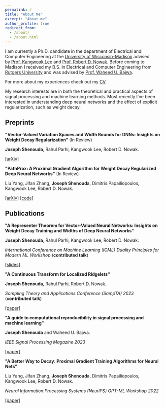 ```yaml
---
permalink: /
title: "About Me"
excerpt: "About me"
author_profile: true
redirect_from: 
  - /about/
  - /about.html
---
```


I am currently a Ph.D. candidate in the department of Electrical and Computer Engineering at the [University of Wisconsin-Madison](https://www.wisc.edu/) advised by [Prof. Kangwook Lee](https://kangwooklee.com/) and [Prof. Robert D. Nowak](https://nowak.ece.wisc.edu/). Before coming to Madison I received my B.S. in Electrical and Computer Engineering from [Rutgers University](https://www.rutgers.edu/) and was advised by [Prof. Waheed U. Bajwa](http://www.inspirelab.us/people/).

For more about my experiences check out my [CV](/files/Shenouda_Joseph_CV.pdf).

My research interests are in both the theoretical and practical aspects of
signal processing and machine learning methods. Most recently I've been
interested in understanding deep neural networks and the effect of explicit
regularization, such as weight decay.

## Preprints
**"Vector-Valued Variation Spaces and Width Bounds for DNNs: Insights on Weight Decay Regularization"** (In Review)

**Joseph Shenouda**, Rahul Parhi, Kangwook Lee, Robert D. Nowak.

[[arXiv]](https://arxiv.org/abs/2305.16534)


**"PathProx: A Proximal Gradient Algorithm for Weight Decay Regularized Deep Neural Networks"** (In Review)

Liu Yang, Jifan Zhang, **Joseph Shenouda**, Dimitris Papailiopoulos, Kangwook Lee, Robert D. Nowak.

[[arXiv]](https://arxiv.org/abs/2210.03069) [[code]](https://github.com/Leiay/PathProx/tree/main)
## Publications
**"A Representer Theorem for Vector-Valued Neural Networks: Insights on Weight Decay Training and Widths of Deep Neural Networks"**

**Joseph Shenouda**, Rahul Parhi, Kangwook Lee, Robert D. Nowak. 

*International Conference on Machine Learning (ICML) Duality Principles for Modern ML Workshop* (**contributed talk**)

[[slides]](https://dp4ml.github.io/assets/pdf/slides/josephshenouda.pdf)

**"A Continuous Transform for Localized Ridgelets"**

**Joseph Shenouda**, Rahul Parhi, Robert D. Nowak.

*Sampling Theory and Applications Conference (SampTA) 2023* (**contributed talk**)

[[paper]](https://openreview.net/pdf?id=bxvnMaTbarp)

**"A guide to computational reproducibility in signal processing and machine learning"**

**Joseph Shenouda** and Waheed U. Bajwa.

*IEEE Signal Processing Magazine 2023*

[[paper]](https://arxiv.org/abs/2108.12383).

**"A Better Way to Decay: Proximal Gradient Training Algorithms for Neural Nets"**

Liu Yang, Jifan Zhang, **Joseph Shenouda**, Dimitris Papailiopoulos, Kangwook Lee, Robert D. Nowak.

*Neural Information Processing Systems (NeurIPS) OPT-ML Workshop 2022*

[[paper]](https://arxiv.org/abs/2210.03069)

 

